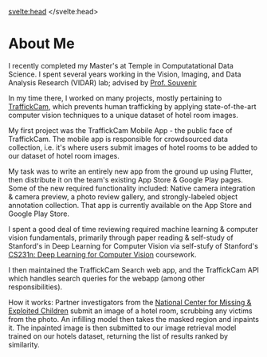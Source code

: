 <svelte:head>
	<title>About</title>
</svelte:head>

# About Me

I recently completed my Master's at Temple in Computatational Data Science. I spent several years working in the Vision, Imaging, and Data Analysis Research (VIDAR) lab; advised by [Prof. Souvenir](https://cis.temple.edu/~souvenir/)

In my time there, I worked on many projects, mostly pertaining to [TraffickCam](http://traffickcam.org/about), which prevents human trafficking by applying state-of-the-art computer vision techniques to a unique dataset of hotel room images.

My first project was the TraffickCam Mobile App - the public face of TraffickCam. The mobile app is responsible for crowdsourced data collection, i.e. it's where users submit images of hotel rooms to be added to our dataset of hotel room images. 

My task was to write an entirely new app from the ground up using Flutter, then distribute it on the team's existing App Store & Google Play pages. Some of the new required functionality included: Native camera integration & camera preview, a photo review gallery, and strongly-labeled object annotation collection. That app is currently available on the App Store and Google Play Store.

I spent a good deal of time reviewing required machine learning & computer vision fundamentals, primarily through paper reading & self-study of Stanford's in Deep Learning for Computer Vision via self-stufy of Stanford's [CS231n: Deep Learning for Computer Vision](http://cs231n.stanford.edu/) coursework.

I then maintained the TraffickCam Search web app, and the TraffickCam API which handles search queries for the webapp (among other responsibilities). 

How it works: Partner investigators from the [National Center for Missing & Exploited Children](https://www.missingkids.org/) submit an image of a hotel room, scrubbing any victims from the photo. An infilling model then takes the masked region and inpaints it. The inpainted image is then submitted to our image retrieval model trained on our hotels dataset, returning the list of results ranked by similarity.

